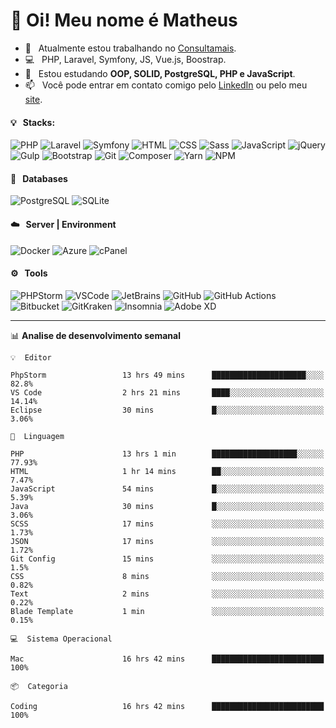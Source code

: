 # 👋 Oi! Meu nome é Matheus

- 🔭 &nbsp; Atualmente estou trabalhando no [Consultamais](https://consultamais.com.br/).
- 💻 &nbsp; PHP, Laravel, Symfony, JS, Vue.js, Boostrap.
- 🌱 &nbsp; Estou estudando **OOP, SOLID, PostgreSQL, PHP e JavaScript**.
- 📫 &nbsp; Você pode entrar em contato comigo pelo [LinkedIn](https://www.linkedin.com/in/matheuscamargoxavier/) ou pelo meu [site](https://matheuscamargo.co).

#### 💡 &nbsp; Stacks:
![PHP](https://img.shields.io/badge/-PHP-777BB4?&logo=php&logoColor=FFFFFF)
![Laravel](https://img.shields.io/badge/-Laravel-FF2D20?&logo=laravel&logoColor=FFFFFF)
![Symfony](https://img.shields.io/badge/-Symfony-000000?&logo=symfony&logoColor=FFFFFF)
![HTML](https://img.shields.io/badge/-HTML-E34F26?&logo=html5&logoColor=FFFFFF)
![CSS](https://img.shields.io/badge/-CSS-1572B6?&logo=css3&logoColor=FFFFFF)
![Sass](https://img.shields.io/badge/-Sass-CC6699?&logo=sass&logoColor=FFFFFF)
![JavaScript](https://img.shields.io/badge/-JavaScript-F7DF1E?&logo=javascript&logoColor=FFFFFF)
![jQuery](https://img.shields.io/badge/-jQuery-0769AD?&logo=jquery&logoColor=FFFFFF)
![Gulp](https://img.shields.io/badge/-Gulp-CF4647?&logo=gulp&logoColor=FFFFFF)
![Bootstrap](https://img.shields.io/badge/-Bootstrap-7952B3?&logo=bootstrap&logoColor=FFFFFF)
![Git](https://img.shields.io/badge/-Git-F05032?&logo=git&logoColor=FFFFFF)
![Composer](https://img.shields.io/badge/-Composer-885630?&logo=composer&logoColor=FFFFFF)
![Yarn](https://img.shields.io/badge/-Yarn-2C8EBB?&logo=yarn&logoColor=FFFFFF)
![NPM](https://img.shields.io/badge/-npm-CB3837?&logo=npm&logoColor=FFFFFF)

#### 💾 &nbsp; Databases
![PostgreSQL](https://img.shields.io/badge/-PostgreSQL-336791?&logo=PostgreSQL&logoColor=FFFFFF)
![SQLite](https://img.shields.io/badge/-SQLite-003B57?&logo=SQLite&logoColor=FFFFFF)

#### ☁️ &nbsp; Server | Environment
![Docker](https://img.shields.io/badge/-Docker-2496ED?&logo=docker&logoColor=FFFFFF)
![Azure](https://img.shields.io/badge/-Azure-0089D6?&logo=microsoft%20azure&logoColor=FFFFFF)
![cPanel](https://img.shields.io/badge/-cPanel-FF6C2C?&logo=cpanel&logoColor=FFFFFF)

#### ⚙️ &nbsp; Tools
![PHPStorm](https://img.shields.io/badge/-PHPStorm-000000?&logo=PHPStorm&logoColor=FFFFFF)
![VSCode](https://img.shields.io/badge/-VSCode-007ACC?&logo=Visual%20Studio%20Code&logoColor=FFFFFF) 
![JetBrains](https://img.shields.io/badge/-JetBrains-000000?&logo=jetbrains&logoColor=FFFFFF) 
![GitHub](https://img.shields.io/badge/-GitHub-181717?&logo=github&logoColor=FFFFFF) 
![GitHub Actions](https://img.shields.io/badge/-GitHub%20Actions-181717?&logo=GitHub%20Actions&logoColor=FFFFFF) 
![Bitbucket](https://img.shields.io/badge/-Bitbucket-0052CC?&logo=bitbucket&logoColor=FFFFFF)
![GitKraken](https://img.shields.io/badge/-GitKraken-179287?&logo=GitKraken&logoColor=FFFFFF)
![Insomnia](https://img.shields.io/badge/-Insomnia-5849BE?&logo=Insomnia&logoColor=FFFFFF)
![Adobe XD](https://img.shields.io/badge/-Adobe%20XD-FF61F6?&logo=adobe%20xd&logoColor=FFFFFF) 
_______

📊  **Analise de desenvolvimento semanal**
```text
💡  Editor

PhpStorm                 13 hrs 49 mins      █████████████████████░░░░      82.8%
VS Code                  2 hrs 21 mins       ████░░░░░░░░░░░░░░░░░░░░░     14.14%
Eclipse                  30 mins             █░░░░░░░░░░░░░░░░░░░░░░░░      3.06%
```
```text
💬  Linguagem

PHP                      13 hrs 1 min        ███████████████████░░░░░░     77.93%
HTML                     1 hr 14 mins        ██░░░░░░░░░░░░░░░░░░░░░░░      7.47%
JavaScript               54 mins             █░░░░░░░░░░░░░░░░░░░░░░░░      5.39%
Java                     30 mins             █░░░░░░░░░░░░░░░░░░░░░░░░      3.06%
SCSS                     17 mins             ░░░░░░░░░░░░░░░░░░░░░░░░░      1.73%
JSON                     17 mins             ░░░░░░░░░░░░░░░░░░░░░░░░░      1.72%
Git Config               15 mins             ░░░░░░░░░░░░░░░░░░░░░░░░░       1.5%
CSS                      8 mins              ░░░░░░░░░░░░░░░░░░░░░░░░░      0.82%
Text                     2 mins              ░░░░░░░░░░░░░░░░░░░░░░░░░      0.22%
Blade Template           1 min               ░░░░░░░░░░░░░░░░░░░░░░░░░      0.15%
```
```text
💻  Sistema Operacional

Mac                      16 hrs 42 mins      █████████████████████████       100%
```
```text
📦  Categoria

Coding                   16 hrs 42 mins      █████████████████████████       100%
```

